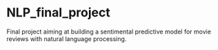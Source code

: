 # NLP_final_project

Final project aiming at building a sentimental predictive model for movie reviews with natural language processing.
